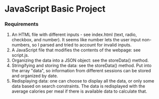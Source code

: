 # JavaScript Basic Project

### Requirements
1. An HTML file with different inputs - see index.html (text, radio, checkbox, and number). It seems like number lets the user input non-numbers, so I parsed and tried to account for invalid inputs. <br />
2. A JavaScript file that modifies the contents of the webpage: see script.js. <br />
3. Organizing the data into a JSON object: see the storeData() method. <br />
4. Stringifying and storing the data: see the storeData() method. Put into the array "data", so information from different sessions can be stored and organized by date. <br />
5. Redisplaying data: one can choose to display all the data, or only some data based on search constraints. The data is redisplayed with the average calories per meal if there is available data to calculate that. <br />